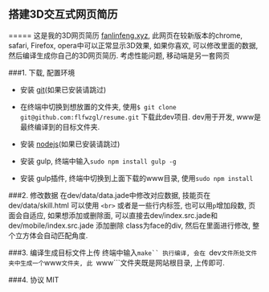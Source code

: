 
## 搭建3D交互式网页简历
=====
这是我的3D网页简历 [fanlinfeng.xyz](http://fanlinfeng.xyz), 此网页在较新版本的chrome, safari, Firefox, opera中可以正常显示3D效果, 如果你喜欢, 可以修改里面的数据, 然后编译生成你自己的3D网页简历.
考虑性能问题, 移动端是另一套网页

###1. 下载, 配置环境
* 安装 [git](http://git-scm.com/download/)(如果已安装请跳过)

* 在终端中切换到想放置的文件夹, 使用```$ git clone git@github.com:flfwzgl/resume.git``` 下载此dev项目.  dev用于开发, www是最终编译到的目标文件夹.

* 安装 [nodejs](https://nodejs.org/en/)(如果已安装请跳过)

* 安装 gulp, 终端中输入```sudo npm install gulp -g```

* 安装 gulp插件, 终端中切换到上面下载的www目录, 使用```sudo npm install```

###2. 修改数据
在dev/data/data.jade中修改对应数据, 技能页在dev/data/skill.html 可以使用 ```<br>``` 或者是一些行内标签, 也可以用```p```增加段数, 页面会自适应, 如果想添加或删除面, 可以直接去dev/index.src.jade和dev/mobile/index.src.jade 添加删除 class为face的div, 然后在里面进行修改, 整个立方体会自动匹配角度.

###3. 编译生成目标文件上传
终端中输入```make`` 执行编译, 会在 ```dev```文件所处文件夹中生成一个```www```文件夹, 此 ```www```文件夹既是网站根目录, 上传即可.

###4. 协议
MIT